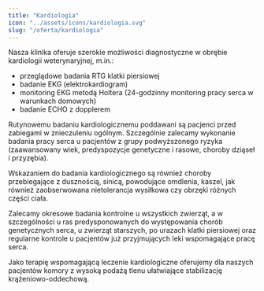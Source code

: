 ```yaml
---
title: "Kardiologia"
icon: "../assets/icons/kardiologia.svg"
slug: "/oferta/kardiologia"
---
```


Nasza klinika oferuje szerokie możliwości diagnostyczne w obrębie kardiologii weterynaryjnej, m.in.:

* przeglądowe badania RTG klatki piersiowej
* badanie EKG (elektrokardiogram)
* monitoring EKG metodą Holtera (24-godzinny monitoring pracy serca w warunkach domowych)
* badanie ECHO z dopplerem

Rutynowemu badaniu kardiologicznemu poddawani są pacjenci przed zabiegami w znieczuleniu ogólnym. Szczególnie zalecamy wykonanie badania pracy serca u pacjentów z grupy podwyższonego ryzyka (zaawansowany wiek, predyspozycje genetyczne i rasowe, choroby dziąseł i przyzębia).

Wskazaniem do badania kardiologicznego są również choroby przebiegające z dusznością, sinicą, powodujące omdlenia, kaszel, jak również zaobserwowana nietolerancja wysiłkowa czy obrzęki różnych części ciała.

Zalecamy okresowe badania kontrolne u wszystkich zwierząt, a w szczególności u ras predysponowanych do występowania chorób genetycznych serca, u zwierząt starszych, po urazach klatki piersiowej oraz regularne kontrole u pacjentów już przyjmujących leki wspomagające pracę serca.

Jako terapię wspomagającą leczenie kardiologiczne oferujemy dla naszych pacjentów komory z wysoką podażą tlenu ułatwiające stabilizację krążeniowo-oddechową.